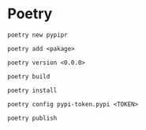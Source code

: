 # Poetry
`poetry new pypipr`

`poetry add <pakage>`

`poetry version <0.0.0>`

`poetry build`

`poetry install`

`poetry config pypi-token.pypi <TOKEN>`

`poetry publish`
